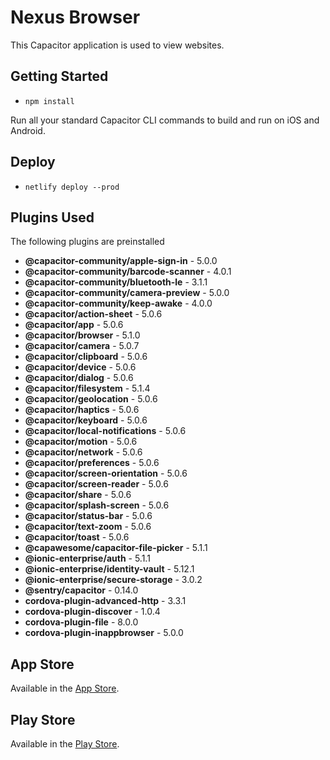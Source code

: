 # Nexus Browser

This Capacitor application is used to view websites.

## Getting Started
- `npm install`

Run all your standard Capacitor CLI commands to build and run on iOS and Android.

## Deploy
- `netlify deploy --prod`

## Plugins Used
The following plugins are preinstalled
<!--- Generated Plugins -->
 - **@capacitor-community/apple-sign-in** - 5.0.0
 - **@capacitor-community/barcode-scanner** - 4.0.1
 - **@capacitor-community/bluetooth-le** - 3.1.1
 - **@capacitor-community/camera-preview** - 5.0.0
 - **@capacitor-community/keep-awake** - 4.0.0
 - **@capacitor/action-sheet** - 5.0.6
 - **@capacitor/app** - 5.0.6
 - **@capacitor/browser** - 5.1.0
 - **@capacitor/camera** - 5.0.7
 - **@capacitor/clipboard** - 5.0.6
 - **@capacitor/device** - 5.0.6
 - **@capacitor/dialog** - 5.0.6
 - **@capacitor/filesystem** - 5.1.4
 - **@capacitor/geolocation** - 5.0.6
 - **@capacitor/haptics** - 5.0.6
 - **@capacitor/keyboard** - 5.0.6
 - **@capacitor/local-notifications** - 5.0.6
 - **@capacitor/motion** - 5.0.6
 - **@capacitor/network** - 5.0.6
 - **@capacitor/preferences** - 5.0.6
 - **@capacitor/screen-orientation** - 5.0.6
 - **@capacitor/screen-reader** - 5.0.6
 - **@capacitor/share** - 5.0.6
 - **@capacitor/splash-screen** - 5.0.6
 - **@capacitor/status-bar** - 5.0.6
 - **@capacitor/text-zoom** - 5.0.6
 - **@capacitor/toast** - 5.0.6
 - **@capawesome/capacitor-file-picker** - 5.1.1
 - **@ionic-enterprise/auth** - 5.1.1
 - **@ionic-enterprise/identity-vault** - 5.12.1
 - **@ionic-enterprise/secure-storage** - 3.0.2
 - **@sentry/capacitor** - 0.14.0
 - **cordova-plugin-advanced-http** - 3.3.1
 - **cordova-plugin-discover** - 1.0.4
 - **cordova-plugin-file** - 8.0.0
 - **cordova-plugin-inappbrowser** - 5.0.0
<!--- Generated Plugins End -->

## App Store

Available in the [App Store](https://apps.apple.com/us/app/nexus-web-browser/id6445866986).

## Play Store

Available in the [Play Store](https://play.google.com/store/apps/details?id=com.nexusconcepts.nexus).
















